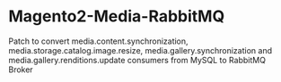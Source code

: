 # Magento2-Media-RabbitMQ
Patch to convert media.content.synchronization, media.storage.catalog.image.resize, media.gallery.synchronization and media.gallery.renditions.update consumers from MySQL to RabbitMQ Broker
